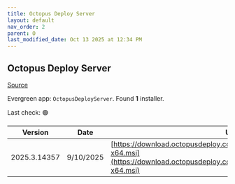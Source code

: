 ```yaml
---
title: Octopus Deploy Server
layout: default
nav_order: 2
parent: O
last_modified_date: Oct 13 2025 at 12:34 PM
---
```


## Octopus Deploy Server

[Source](https://octopus.com/)

Evergreen app: `OctopusDeployServer`. Found **1** installer.

Last check: 🟢

| Version      | Date      | URI                                                                                                                                                |
| ------------ | --------- | -------------------------------------------------------------------------------------------------------------------------------------------------- |
| 2025.3.14357 | 9/10/2025 | [https://download.octopusdeploy.com/octopus/Octopus.2025.3.14357-x64.msi](https://download.octopusdeploy.com/octopus/Octopus.2025.3.14357-x64.msi) |
